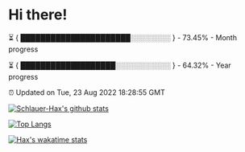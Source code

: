 # Hi there!

⏳ { ██████████████████████░░░░░░░░ } - 73.45% - Month progress

⏳ { ███████████████████░░░░░░░░░░░ } - 64.32% - Year progress

⏰ Updated on Tue, 23 Aug 2022 18:28:55 GMT


[![Schlauer-Hax's github stats](https://github-readme-stats.vercel.app/api?username=Schlauer-Hax&show_icons=true&theme=dark&count_private=true)](https://github.com/Schlauer-Hax)


[![Top Langs](https://github-readme-stats.vercel.app/api/top-langs/?username=Schlauer-Hax&layout=compact&theme=dark)](https://github.com/Schlauer-Hax?tab=repositories)


[![Hax's wakatime stats](https://github-readme-stats.vercel.app/api/wakatime?username=Hax&theme=dark)](https://wakatime.com/@Hax)

